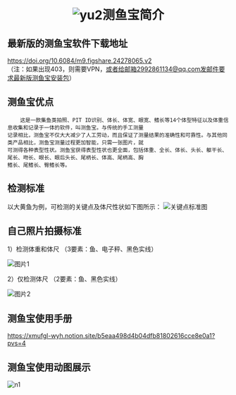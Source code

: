 # <p align="center">![yu2](https://github.com/miaomiaoge/CeFish/assets/43084054/29e05213-f44f-4e2d-9e51-7cca4024a54a)测鱼宝简介 </p>
## 最新版的测鱼宝软件下载地址 
https://doi.org/10.6084/m9.figshare.24278065.v2  
（注：如果出现403，则需要VPN，或者给邮箱2992861134@qq.com发邮件要求最新版测鱼宝安装包）
## 测鱼宝优点
        这是一款集鱼类拍照、PIT ID识别、体长、体宽、眼宽、鳍长等14个体型特征以及体重信息收集和记录于一体的软件，叫测鱼宝。与传统的手工测量
    记录相比，测鱼宝不仅大大减少了人工劳动，而且保证了测量结果的准确性和可靠性。与其他同类产品相比，测鱼宝测量过程更加智能，只需一张图片，就
    可测得各种表型性状。测鱼宝获得表型性状也更全面，包括体重、全长、体长、头长、躯干长、尾长、吻长、眼长、眼后头长、尾柄长、体高、尾柄高、胸
    鳍长、尾鳍长、臀鳍长等。
## 检测标准
以大黄鱼为例，可检测的关键点及体尺性状如下图所示：
![关键点标准图](https://github.com/miaomiaoge/CeFish/assets/43084054/e65d7965-0400-4525-8b31-435e6606b8fa)
## 自己照片拍摄标准
  1）检测体重和体尺  （3要素：鱼、电子秤、黑色实线）
  
  ![图片1](https://github.com/miaomiaoge/CeFish/assets/43084054/816189c3-831a-48c5-8fe5-2e2caa8f4066)

  2）仅检测体尺     （2要素：鱼、黑色实线）
  
  ![图片2](https://github.com/miaomiaoge/CeFish/assets/43084054/55cdbb14-e96e-48f2-8161-6e9ea09025ce)

## 测鱼宝使用手册
https://xmufgl-wyh.notion.site/b5eaa498d4b04dfb81802616cce8e0a1?pvs=4
## 测鱼宝使用动图展示
![n1](https://github.com/miaomiaoge/CeFish/assets/43084054/ac2fb211-12e9-4551-bc4a-f84f8d0c4cb1)
